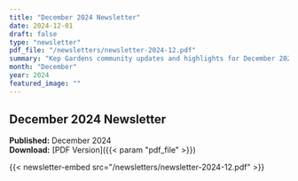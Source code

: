 ```yaml
---
title: "December 2024 Newsletter"
date: 2024-12-01
draft: false
type: "newsletter"
pdf_file: "/newsletters/newsletter-2024-12.pdf"
summary: "Kep Gardens community updates and highlights for December 2024"
month: "December"
year: 2024
featured_image: ""
---
```


## December 2024 Newsletter

**Published:** December 2024  
**Download:** [PDF Version]({{< param "pdf_file" >}})

{{< newsletter-embed src="/newsletters/newsletter-2024-12.pdf" >}} 